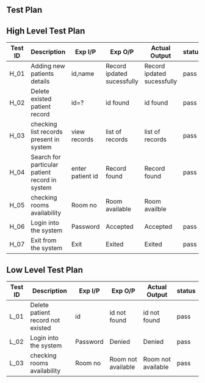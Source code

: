 ## Test Plan

## High Level Test Plan

| Test ID | Description | Exp I/P | Exp O/P |	Actual Output | status |
| --- | --- | --- | --- | --- | --- |
| H_01 | Adding new patients details  | id,name | Record ipdated sucessfully | Record ipdated sucessfully | pass |
| H_02 | Delete existed  patient  record | id=? | id found | id found | pass | 
| H_03 | checking list records present in system| view records | list of records | list of records | pass |
| H_04 | Search for particular patient record in system  | enter patient id | Record found | Record found | pass |
| H_05 | checking rooms availability | Room no | Room available | Room availble | 
| H_06 | Login into the system | Password | Accepted |Accepted| pass |
| H_07 | Exit from the system | Exit | Exited | Exited | pass |


## Low Level Test Plan



| Test ID | Description | Exp I/P | Exp O/P |	Actual Output | status |
| --- | --- | --- | --- | --- | --- |
| L_01 | Delete patient record not existed  | id | id not found | id not found | pass |
| L_02 | Login into the system | Password | Denied | Denied | pass | 
| L_03 | checking rooms availability| Room no | Room not available | Room not available | pass |
